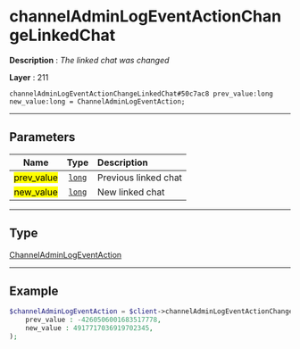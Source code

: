 # channelAdminLogEventActionChangeLinkedChat

**Description** : *The linked chat was changed*

**Layer** : 211

```tl
channelAdminLogEventActionChangeLinkedChat#50c7ac8 prev_value:long new_value:long = ChannelAdminLogEventAction;
```

---

## Parameters

| Name | Type | Description |
| :---: | :---: | :--- |
| <mark>prev_value</mark> | [`long`](type/long) | Previous linked chat |
| <mark>new_value</mark> | [`long`](type/long) | New linked chat |

---

## Type

[ChannelAdminLogEventAction](type/ChannelAdminLogEventAction)

---

## Example

```php
$channelAdminLogEventAction = $client->channelAdminLogEventActionChangeLinkedChat(
	prev_value : -4260506001683517778,
	new_value : 4917717036919702345,
);
```